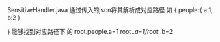 ﻿SensitiveHandler.java
	通过传入的json将其解析成对应路径
	如
{
	people:{
	           a:1,
	           b:2
	}

}
能够找到对应路径下 的 root.people.a=1
		root.*.a=1/root.*.b=2